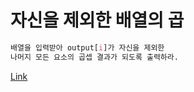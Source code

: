 # 자신을 제외한 배열의 곱

```css
배열을 입력받아 output[i]가 자신을 제외한
나머지 모든 요소의 곱셉 결과가 되도록 출력하라.
```

[Link](https://github.com/sunrabbit123/TIL/tree/f35c1dcd3c295d492c3895fd89eff46c83899885/Language/Python/Algorithem/Array/11.productExceptSelf/productExceptSelf.py)

